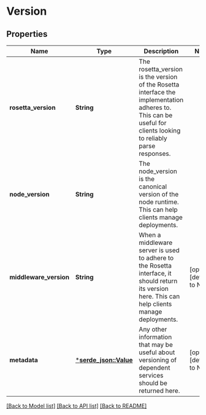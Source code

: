 # Version

## Properties
Name | Type | Description | Notes
------------ | ------------- | ------------- | -------------
**rosetta_version** | **String** | The rosetta_version is the version of the Rosetta interface the implementation adheres to. This can be useful for clients looking to reliably parse responses.  | 
**node_version** | **String** | The node_version is the canonical version of the node runtime. This can help clients manage deployments.  | 
**middleware_version** | **String** | When a middleware server is used to adhere to the Rosetta interface, it should return its version here. This can help clients manage deployments.  | [optional] [default to None]
**metadata** | [***serde_json::Value**](.md) | Any other information that may be useful about versioning of dependent services should be returned here.  | [optional] [default to None]

[[Back to Model list]](../README.md#documentation-for-models) [[Back to API list]](../README.md#documentation-for-api-endpoints) [[Back to README]](../README.md)


